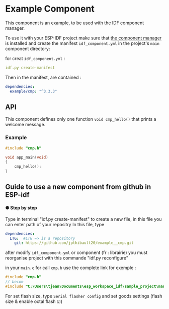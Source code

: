 # Example Component

This component is an example, to be used with the IDF component manager.

To use it with your ESP-IDF project make sure that [the component manager](https://pypi.org/project/idf-component-manager/) is installed and create the manifest `idf_component.yml` in the project's `main` component directory:

for creat `idf_component.yml` :

```yaml
idf.py create-manifest
```

Then in the manifest, are contained :

```yaml
dependencies:
  example/cmp: "^3.3.3"
```

## API

This component defines only one function `void cmp_hello()` that prints a welcome message.

### Example

```C
#include "cmp.h"

void app_main(void)
{
    cmp_hello();
}
```
## Guide to use a new component from github in ESP-idf

#### ⚈ Step by step

Type in terminal "idf.py create-manifest" to create a new file, in this file you can enter path of your repositry
In this file, type

```yaml
dependencies:
  LTG:  #LTG => is a repository
    git: https://github.com/jpthibault20/example__cmp.git
```

after modify `idf_component.yml` or component (fr : librairie) you must reorganise project with this commande "idf.py reconfigure"


in your `main.c` for call `cmp.h` use the complete link for exemple :
```C
#include "cmp.h"
// becom 
#include "C:\Users\tjean\Documents\esp_workspace_idf\sample_project\managed_components\LTG\include\cmp.h"
```

For set flash size, type `Serial flasher config` and set goods settings (flash size & enable octal flash ☑)
